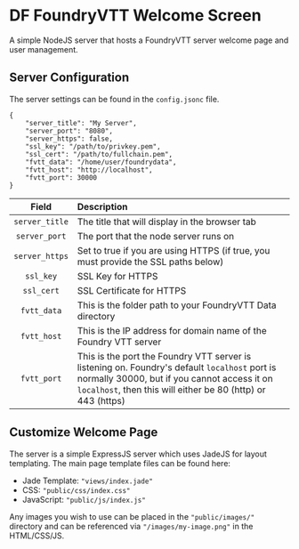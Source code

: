 # DF FoundryVTT Welcome Screen

A simple NodeJS server that hosts a FoundryVTT server welcome page and user management.

## Server Configuration

The server settings can be found in the `config.jsonc` file.

```jsonc
{
	"server_title": "My Server",
	"server_port": "8080",
	"server_https": false,
	"ssl_key": "/path/to/privkey.pem",
	"ssl_cert": "/path/to/fullchain.pem",
	"fvtt_data": "/home/user/foundrydata",
	"fvtt_host": "http://localhost",
	"fvtt_port": 30000
}
```

|Field|Description|
|:-:|:-|
|`server_title`|The title that will display in the browser tab|
|`server_port`|The port that the node server runs on|
|`server_https`|Set to true if you are using HTTPS (if true, you must provide the SSL paths below)|
|`ssl_key`|SSL Key for HTTPS|
|`ssl_cert`|SSL Certificate for HTTPS|
|`fvtt_data`|This is the folder path to your FoundryVTT Data directory|
|`fvtt_host`|This is the IP address for domain name of the Foundry VTT server|
|`fvtt_port`|This is the port the Foundry VTT server is listening on. Foundry's default `localhost` port is normally 30000, but if you cannot access it on `localhost`, then this will either be 80 (http) or 443 (https)|

## Customize Welcome Page

The server is a simple ExpressJS server which uses JadeJS for layout templating. The main page template files can be found here:

- Jade Template: `"views/index.jade"`
- CSS: `"public/css/index.css"`
- JavaScript: `"public/js/index.js"`

Any images you wish to use can be placed in the `"public/images/"` directory and can be referenced via `"/images/my-image.png"` in the HTML/CSS/JS.